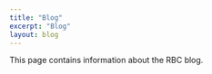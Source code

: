 ```yaml
---
title: "Blog"
excerpt: "Blog"
layout: blog
---
```


This page contains information about the RBC blog.
